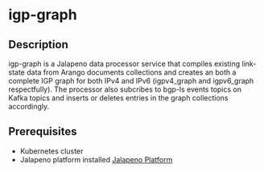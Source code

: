 # igp-graph

## Description

igp-graph is a Jalapeno data processor service that compiles existing link-state data from Arango documents collections and creates an both a complete IGP graph for both IPv4 and IPv6 (igpv4_graph and igpv6_graph respectfully). The processor also subcribes to bgp-ls events topics on Kafka topics and inserts or deletes entries in the graph collections accordingly.

## Prerequisites
* Kubernetes cluster
* Jalapeno platform installed [Jalapeno Platform](https://github.com/cisco-open/jalapeno)

